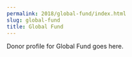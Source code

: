 ```yaml
---
permalink: 2018/global-fund/index.html
slug: global-fund
title: Global Fund
---
```


Donor profile for Global Fund goes here.
